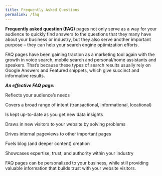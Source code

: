 ```yaml
---
title: Frequently Asked Questions
permalink: /faq
---
```

**Frequently asked question (FAQ)** pages not only serve as a way for your audience to quickly find answers to the questions that they many have about your business or industry, but they also serve another important purpose – they can help your search engine optimization efforts.

FAQ pages have been gaining traction as a marketing tool again with the growth in voice search, mobile search and personal/home assistants and speakers. That’s because these types of search results usually rely on Google Answers and Featured snippets, which give succinct and informative results.

***An effective FAQ page:***

Reflects your audience’s needs

Covers a broad range of intent (transactional, informational, locational)

Is kept up-to-date as you get new data insights

Draws in new visitors to your website by solving problems

Drives internal pageviews to other important pages

Fuels blog (and deeper content) creation

Showcases expertise, trust, and authority within your industry

FAQ pages can be personalized to your business, while still providing valuable information that builds trust with your website visitors.